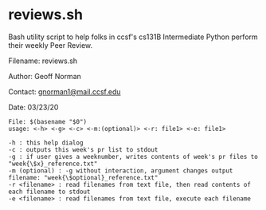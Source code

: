# reviews.sh
Bash utility script to help folks in ccsf's cs131B Intermediate Python perform their weekly Peer Review.

Filename: reviews.sh 

Author: Geoff Norman

Contact: gnorman1@mail.ccsf.edu

Date: 03/23/20


	File: $(basename "$0")
	usage: <-h> <-g> <-c> <-m:(optional)> <-r: file1> <-e: file1> 

	-h : this help dialog
	-c : outputs this week's pr list to stdout
	-g : if user gives a weeknumber, writes contents of week's pr files to "week{\$x}_reference.txt"
	-m (optional) : -g without interaction, argument changes output filename: "week{\$optional}_reference.txt"
	-r <filename> : read filenames from text file, then read contents of each filename to stdout
	-e <filename> : read filenames from text file, execute each filename
